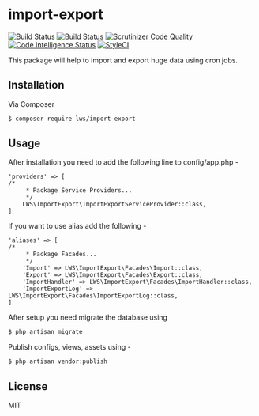 # import-export

[![Build Status](https://travis-ci.org/ladybirdweb/import-export.svg?branch=master)](https://travis-ci.org/ladybirdweb/import-export)
[![Build Status](https://scrutinizer-ci.com/g/ladybirdweb/import-export/badges/build.png?b=develop)](https://scrutinizer-ci.com/g/ladybirdweb/import-export/build-status/develop)
[![Scrutinizer Code Quality](https://scrutinizer-ci.com/g/ladybirdweb/import-export/badges/quality-score.png?b=master)](https://scrutinizer-ci.com/g/ladybirdweb/import-export/?branch=master)
[![Code Intelligence Status](https://scrutinizer-ci.com/g/ladybirdweb/import-export/badges/code-intelligence.svg?b=master)](https://scrutinizer-ci.com/code-intelligence)
[![StyleCI](https://github.styleci.io/repos/138305416/shield?branch=develop)](https://github.styleci.io/repos/138305416)

This package will help to import and export huge data using cron jobs.

## Installation

Via Composer

``` bash
$ composer require lws/import-export
```

## Usage

After installation you need to add the following line to config/app.php -

```
'providers' => [
/*
     * Package Service Providers...
     */
    LWS\ImportExport\ImportExportServiceProvider::class,
]
```

If you want to use alias add the following -

```
'aliases' => [
/*
     * Package Facades...
     */
    'Import' => LWS\ImportExport\Facades\Import::class,
    'Export' => LWS\ImportExport\Facades\Export::class,
    'ImportHandler' => LWS\ImportExport\Facades\ImportHandler::class,
    'ImportExportLog' => LWS\ImportExport\Facades\ImportExportLog::class,
]
```

After setup you need migrate the database using

``` bash
$ php artisan migrate
```

Publish configs, views, assets using -

``` bash
$ php artisan vendor:publish
```

## License

MIT
